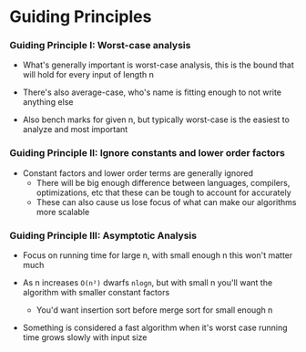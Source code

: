# Guiding Principles

### Guiding Principle I: Worst-case analysis

- What's generally important is worst-case analysis, this is the bound that will hold for every input of length n

- There's also average-case, who's name is fitting enough to not write anything else

- Also bench marks for given n, but typically worst-case is the easiest to analyze and most important

### Guiding Principle II: Ignore constants and lower order factors

- Constant factors and lower order terms are generally ignored
  - There will be big enough difference between languages, compilers, optimizations, etc that these can be tough to account for accurately
  - These can also cause us lose focus of what can make our algorithms more scalable

### Guiding Principle III: Asymptotic Analysis

- Focus on running time for large n, with small enough n this won't matter much

- As n increases `O(n²)` dwarfs `nlogn`, but with small n you'll want the algorithm with smaller constant factors
  - You'd want insertion sort before merge sort for small enough n 

- Something is considered a fast algorithm when it's worst case running time grows slowly with input size